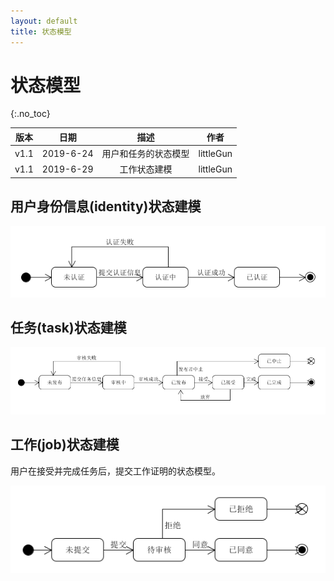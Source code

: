 ```yaml
---
layout: default
title: 状态模型
---
```


# 状态模型
{:.no_toc}

| 版本 |   日期    | 描述 |  作者   |
| :--: | :-------: | :--: | :-----: |
| v1.1 | 2019-6-24 | 用户和任务的状态模型 | littleGun |
| v1.1 | 2019-6-29 | 工作状态建模 | littleGun |

## 用户身份信息(identity)状态建模

![identity](./images/identity.png)

## 任务(task)状态建模

![task](./images/task.png)

## 工作(job)状态建模

用户在接受并完成任务后，提交工作证明的状态模型。

![job](./images/job.png)
